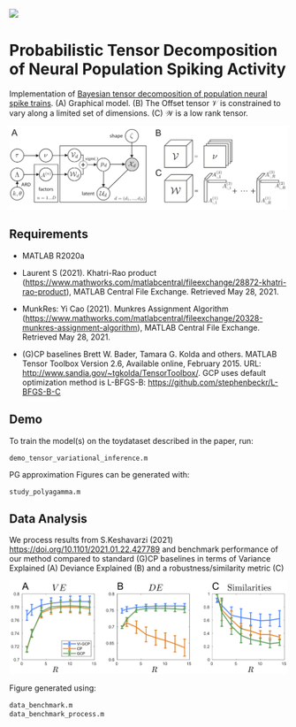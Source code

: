 [![][license-img]][license-url]

[license-img]: https://img.shields.io/github/license/mashape/apistatus.svg
[license-url]: https://github.com/ahwillia/tensortools/blob/master/LICENSE.md

# Probabilistic Tensor Decomposition of Neural Population Spiking Activity

Implementation of [Bayesian tensor decomposition of population neural spike trains](https://arxiv.org/abs/2030.12345). (A) Graphical model. (B) The Offset tensor $\mathcal{V}$ is constrained to vary along a limited set of dimensions. (C) $\mathcal{W}$ is a low rank tensor.

![alt text](figure_model.png "Model")

## Requirements
- MATLAB R2020a

- Laurent S (2021). Khatri-Rao product (https://www.mathworks.com/matlabcentral/fileexchange/28872-khatri-rao-product), MATLAB Central File Exchange. Retrieved May 28, 2021. 

- MunkRes:  Yi Cao (2021). Munkres Assignment Algorithm (https://www.mathworks.com/matlabcentral/fileexchange/20328-munkres-assignment-algorithm), MATLAB Central File Exchange. Retrieved May 28, 2021. 

- (G)CP baselines
Brett W. Bader, Tamara G. Kolda and others. MATLAB Tensor Toolbox Version 2.6, Available online, February 2015. URL: http://www.sandia.gov/~tgkolda/TensorToolbox/.  GCP uses default optimization method is L-BFGS-B: https://github.com/stephenbeckr/L-BFGS-B-C

## Demo

To train the model(s) on the toydataset described in the paper, run:

```
demo_tensor_variational_inference.m
```
PG approximation Figures can be generated with: 

```
study_polyagamma.m
```

## Data Analysis

We process results from  S.Keshavarzi (2021) https://doi.org/10.1101/2021.01.22.427789 and benchmark performance of our method compared to standard (G)CP baselines in terms of Variance Explained (A)  Deviance Explained (B) and a robustness/similarity metric (C)

![alt text](performance_final.png  "Perf")

Figure generated using:
```
data_benchmark.m
data_benchmark_process.m
```

